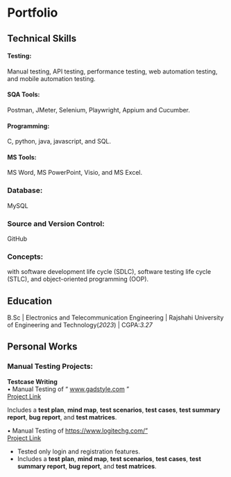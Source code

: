 # Portfolio

## Technical Skills
#### Testing: 
Manual testing, API testing, performance testing, web automation testing, and mobile automation testing.
#### SQA Tools: 
Postman, JMeter, Selenium, Playwright, Appium and Cucumber.
#### Programming:
C, python, java, javascript, and SQL.
#### MS Tools:
MS Word, MS PowerPoint, Visio, and MS Excel.
### Database:
MySQL
### Source and Version Control:
GitHub
### Concepts:
with software development life cycle (SDLC), software testing life cycle (STLC), and object-oriented programming (OOP).

## Education
B.Sc | Electronics and Telecommunication Engineering  | Rajshahi University of Engineering and Technology(_2023_) | CGPA:_3.27_
  
## Personal Works

### Manual Testing Projects:
**Testcase Writing**  
•	Manual Testing of “ www.gadstyle.com ”  
[Project Link](https://github.com/farihahoque/Manual-Testing_gadstyle.com.git)

Includes a **test plan**, **mind map**, **test scenarios**, **test cases**, **test summary report**, **bug report**, and **test matrices**.

•	Manual Testing of https://www.logitechg.com/”                                                
[Project Link](https://github.com/farihahoque/Manual-testing-on-Logitechg.com.git)

- Tested only login and registration features.
- Includes a **test plan**, **mind map**, **test scenarios**, **test cases**, **test summary report**, **bug report**, and **test matrices**.
